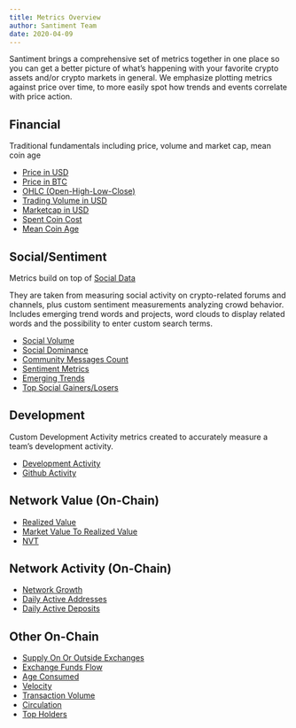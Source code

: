 ```yaml
---
title: Metrics Overview
author: Santiment Team
date: 2020-04-09
---
```


Santiment brings a comprehensive set of metrics together in one place so you can
get a better picture of what’s happening with your favorite crypto assets and/or
crypto markets in general. We emphasize plotting metrics against price over
time, to more easily spot how trends and events correlate with price action.

## Financial

Traditional fundamentals including price, volume and market cap, mean coin age

- [Price in USD](/metrics/price/#price-usd)
- [Price in BTC](/metrics/price/#price-btc)
- [OHLC (Open-High-Low-Close)](/metrics/price/#ohlc)
- [Trading Volume in USD](/metrics/price/#volume-usd)
- [Marketcap in USD](/metrics/price/#marketcap-usd)
- [Spent Coin Cost](/metrics/spent-coin-cost)
- [Mean Coin Age](/metrics/mean-coin-age)

## Social/Sentiment

Metrics build on top of [Social Data](/metrics/details/social-data)

They are taken from measuring social activity on crypto-related forums and
channels, plus custom sentiment measurements analyzing crowd behavior. Includes
emerging trend words and projects, word clouds to display related words and the
possibility to enter custom search terms.

- [Social Volume](/metrics/social-volume)
- [Social Dominance](/metrics/social-dominance)
- [Community Messages Count](/metrics/community-messages-count)
- [Sentiment Metrics](/metrics/sentiment-metrics)
- [Emerging Trends](/metrics/emerging-trends)
- [Top Social Gainers/Losers](/metrics/top-social-gainers-losers)

## Development

Custom Development Activity metrics created to accurately measure a team’s development
activity.

- [Development Activity](/metrics/development-activity#development-activity-metric)
- [Github Activity](/metrics/development-activity#github-activity-metric)

## Network Value (On-Chain)

- [Realized Value](/metrics/realized-value)
- [Market Value To Realized Value](/metrics/mvrv)
- [NVT](/metrics/nvt)

## Network Activity (On-Chain)

- [Network Growth](/metrics/network-growth)
- [Daily Active Addresses](/metrics/daily-active-addresses)
- [Daily Active Deposits](/metrics/daily-active-deposits)

## Other On-Chain

- [Supply On Or Outside Exchanges](/metrics/supply-on-or-outside-exchanges)
- [Exchange Funds Flow](/metrics/exchange-funds-flow)
- [Age Consumed](/metrics/age-consumed)
- [Velocity](/metrics/velocity)
- [Transaction Volume](/metrics/transaction-volume)
- [Circulation](/metrics/circulation)
- [Top Holders](/metrics/top-holders)
